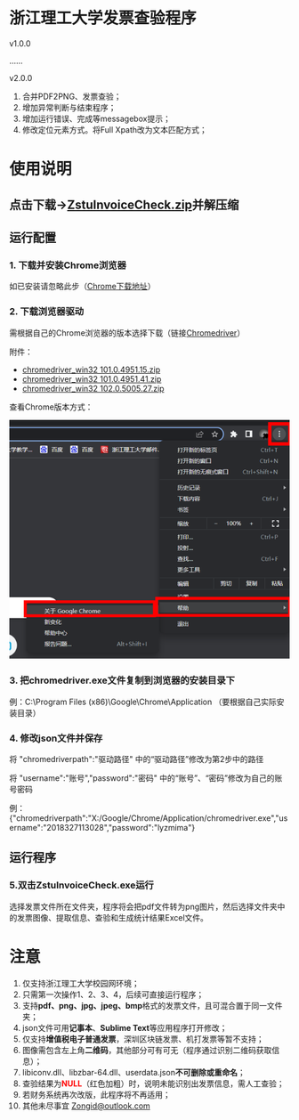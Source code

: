 # 浙江理工大学发票查验程序
v1.0.0

……

v2.0.0
1. 合并PDF2PNG、发票查验；
2. 增加异常判断与结束程序；
3. 增加运行错误、完成等messagebox提示；
4. 修改定位元素方式。将Full Xpath改为文本匹配方式；


# 使用说明

## 点击下载->[ZstuInvoiceCheck.zip](https://github.com/Zongid/ZstuInvoiceCheck/releases/download/v2.0.0/ZstuInvoiceCheck_v2.0.0.zip)并解压缩


## 运行配置
### 1. 下载并安装Chrome浏览器

如已安装请忽略此步（[Chrome下载地址](https://www.google.cn/chrome/)）

### 2. 下载浏览器驱动

需根据自己的Chrome浏览器的版本选择下载（链接[Chromedriver](http://npm.taobao.org/mirrors/chromedriver/)）

附件：

* [chromedriver_win32 101.0.4951.15.zip](https://github.com/Zongid/ZstuInvoiceCheck/releases/download/v2.0.0/chromedriver_win32.101.0.4951.15.zip)
* [chromedriver_win32 101.0.4951.41.zip](https://github.com/Zongid/ZstuInvoiceCheck/releases/download/v2.0.0/chromedriver_win32.101.0.4951.41.zip)
* [chromedriver_win32 102.0.5005.27.zip](https://github.com/Zongid/ZstuInvoiceCheck/releases/download/v2.0.0/chromedriver_win32.102.0.5005.27.zip)

查看Chrome版本方式：

![Chromeversion](./img/Chromeversion.png)

### 3. 把chromedriver.exe文件复制到浏览器的安装目录下

例：C:\Program Files (x86)\Google\Chrome\Application    （要根据自己实际安装目录）

### 4. 修改json文件并保存

将  "chromedriverpath":"驱动路径"  中的“驱动路径”修改为第2步中的路径

将  "username":"账号","password":"密码"  中的“账号”、“密码”修改为自己的账号密码

例：{"chromedriverpath":"X:/Google/Chrome/Application/chromedriver.exe","username":"2018327113028","password":"lyzmima"}

## 运行程序

### 5.双击ZstuInvoiceCheck.exe运行
选择发票文件所在文件夹，程序将会把pdf文件转为png图片，然后选择文件夹中的发票图像、提取信息、查验和生成统计结果Excel文件。


# 注意

1. 仅支持浙江理工大学校园网环境；
2. 只需第一次操作1、2、3、4，后续可直接运行程序；
3. 支持**pdf、png、jpg、jpeg、bmp**格式的发票文件，且可混合置于同一文件夹；
4. json文件可用**记事本**、**Sublime Text**等应用程序打开修改；
5. 仅支持**增值税电子普通发票**，深圳区块链发票、机打发票等暂不支持；
6. 图像需包含左上角**二维码**，其他部分可有可无（程序通过识别二维码获取信息）；
7. libiconv.dll、libzbar-64.dll、userdata.json**不可删除或重命名**；
8. 查验结果为<font color=#FF0000>**NULL**</font>（红色加粗）时，说明未能识别出发票信息，需人工查验；
9. 若财务系统再次改版，此程序将不再适用；
10. 其他未尽事宜  <Zongid@outlook.com>
